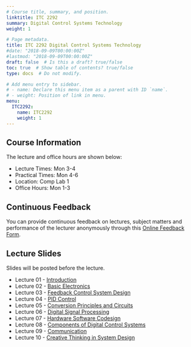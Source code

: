 ```yaml
---
# Course title, summary, and position.
linktitle: ITC 2292
summary: Digital Control Systems Technology
weight: 1

# Page metadata.
title: ITC 2292 Digital Control Systems Technology
#date: "2018-09-09T00:00:00Z"
#lastmod: "2018-09-09T00:00:00Z"
draft: false  # Is this a draft? true/false
toc: true  # Show table of contents? true/false
type: docs  # Do not modify.

# Add menu entry to sidebar.
# - name: Declare this menu item as a parent with ID `name`.
# - weight: Position of link in menu.
menu:
  ITC2292:
    name: ITC2292
    weight: 1
---
```


## Course Information
The lecture and office hours are shown below:

- Lecture Times: Mon 3-4
- Practical Times: Mon 4-6
- Location: Comp Lab 1
- Office Hours: Mon 1-3

## Continuous Feedback
You can provide continuous feedback on lectures, subject matters and performance of the lecturer anonymously through this [Online Feedback Form](https://goo.gl/forms/0QkX4MapDyZp69ts2).
 
## Lecture Slides
Slides will be posted before the lecture.

- Lecture 01 - [Introduction](https://academic.nimal.info/files/ITC2292_01_Introduction.pdf)
- Lecture 02 - [Basic Electronics](https://academic.nimal.info/files/ITC2292_02_Electronics.pdf)
- Lecture 03 - [Feedback Control System Design](https://academic.nimal.info/files/ITC2292_03_Feedback_Control_System_Design_1.pdf)
- Lecture 04 - [PID Control](https://academic.nimal.info/files/ITC2292_04_PID_Control.pdf)
- Lecture 05 - [Conversion Principles and Circuits](https://academic.nimal.info/files/ITC2292_05_Analog_Digital.pdf)
- Lecture 06 - [Digital Signal Processing](https://academic.nimal.info/files/ITC2292_06_DSP.pdf)
- Lecture 07 - [Hardware Software Codesign](https://academic.nimal.info/files/ITC2292_07_Hardware_Software_Codesign.pdf)
- Lecture 08 - [Components of Digital Control Systems](https://academic.nimal.info/files/ITC2292_08_Components.pdf)
- Lecture 09 - [Communication](https://academic.nimal.info/files/ITC2292_09_Communication.pdf)
- Lecture 10 - [Creative Thinking in System Design](https://academic.nimal.info/files/ITC2292_10_Design.pdf)

